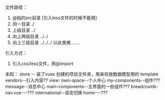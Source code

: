 文件路径：
1. @指的src目录  [引入less文件的时候不能用] 
2. 同一目录   ./
3. 上级目录   ../
4. 向上两级目录  ../../
5. 向上三级目录  ../../../
以此类推.......







引入方式：
1. 引入css/less文件，用@import




未知：
store  --  装了vuex  创建的项目文件夹，用来存放数据模型用的
template
vendors--引入内容??
view:
    own-space--个人中心
    my-components--组件???
    message--消息中心
    main-components--主界面的一些组件???
        breadcrumb-nav.vue---???
    international--语言切换
    home---???

